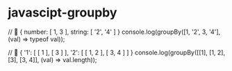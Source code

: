 # javascipt-groupby

// 🎉 { number: [ 1, 3 ], string: [ '2', '4' ] }
console.log(groupBy([1, '2', 3, '4'], (val) => typeof val));

// 🎉 { '1': [ [ 1 ], [ 3 ] ], '2': [ [ 1, 2 ], [ 3, 4 ] ] }
console.log(groupBy([[1], [1, 2], [3], [3, 4]], (val) => val.length));
